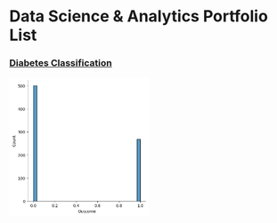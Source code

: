 # Data Science & Analytics Portfolio List

### [Diabetes Classification](https://github.com/AngadKannaujiya/Logistics-Regression/blob/main/Pima%20Indian%20Diabetes.ipynb)
<img src="https://github.com/AngadKannaujiya/Logistics-Regression/blob/main/output.png" width="250"/>
